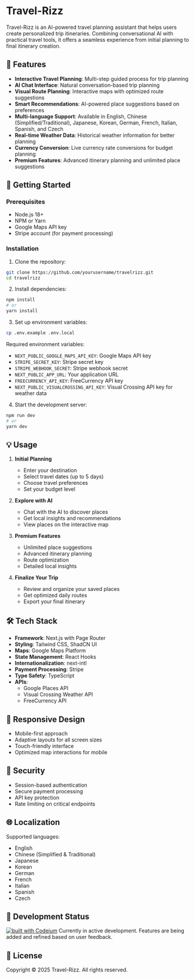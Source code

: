 # Travel-Rizz

Travel-Rizz is an AI-powered travel planning assistant that helps users create personalized trip itineraries. Combining conversational AI with practical travel tools, it offers a seamless experience from initial planning to final itinerary creation.

## 🌟 Features

- **Interactive Travel Planning**: Multi-step guided process for trip planning
- **AI Chat Interface**: Natural conversation-based trip planning
- **Visual Route Planning**: Interactive maps with optimized route suggestions
- **Smart Recommendations**: AI-powered place suggestions based on preferences
- **Multi-language Support**: Available in English, Chinese (Simplified/Traditional), Japanese, Korean, German, French, Italian, Spanish, and Czech
- **Real-time Weather Data**: Historical weather information for better planning
- **Currency Conversion**: Live currency rate conversions for budget planning
- **Premium Features**: Advanced itinerary planning and unlimited place suggestions

## 🚀 Getting Started

### Prerequisites

- Node.js 18+
- NPM or Yarn
- Google Maps API key
- Stripe account (for payment processing)

### Installation

1. Clone the repository:
```bash
git clone https://github.com/yourusername/travelrizz.git
cd travelrizz
```

2. Install dependencies:
```bash
npm install
# or
yarn install
```

3. Set up environment variables:
```bash
cp .env.example .env.local
```

Required environment variables:
- `NEXT_PUBLIC_GOOGLE_MAPS_API_KEY`: Google Maps API key
- `STRIPE_SECRET_KEY`: Stripe secret key
- `STRIPE_WEBHOOK_SECRET`: Stripe webhook secret
- `NEXT_PUBLIC_APP_URL`: Your application URL
- `FREECURRENCY_API_KEY`: FreeCurrency API key
- `NEXT_PUBLIC_VISUALCROSSING_API_KEY`: Visual Crossing API key for weather data

4. Start the development server:
```bash
npm run dev
# or
yarn dev
```

## 💡 Usage

1. **Initial Planning**
   - Enter your destination
   - Select travel dates (up to 5 days)
   - Choose travel preferences
   - Set your budget level

2. **Explore with AI**
   - Chat with the AI to discover places
   - Get local insights and recommendations
   - View places on the interactive map

3. **Premium Features**
   - Unlimited place suggestions
   - Advanced itinerary planning
   - Route optimization
   - Detailed local insights

4. **Finalize Your Trip**
   - Review and organize your saved places
   - Get optimized daily routes
   - Export your final itinerary

## 🛠 Tech Stack

- **Framework**: Next.js with Page Router
- **Styling**: Tailwind CSS, ShadCN UI
- **Maps**: Google Maps Platform
- **State Management**: React Hooks
- **Internationalization**: next-intl
- **Payment Processing**: Stripe
- **Type Safety**: TypeScript
- **APIs**:
  - Google Places API
  - Visual Crossing Weather API
  - FreeCurrency API

## 📱 Responsive Design

- Mobile-first approach
- Adaptive layouts for all screen sizes
- Touch-friendly interface
- Optimized map interactions for mobile

## 🔐 Security

- Session-based authentication
- Secure payment processing
- API key protection
- Rate limiting on critical endpoints

## 🌐 Localization

Supported languages:
- English
- Chinese (Simplified & Traditional)
- Japanese
- Korean
- German
- French
- Italian
- Spanish
- Czech

## 🚧 Development Status

[![built with Codeium](https://codeium.com/badges/main)](https://codeium.com)
Currently in active development. Features are being added and refined based on user feedback.

## 📄 License

Copyright © 2025 Travel-Rizz. All rights reserved.

